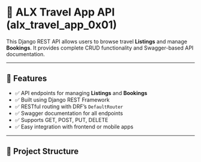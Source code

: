 # 🧳 ALX Travel App API (alx_travel_app_0x01)

This Django REST API allows users to browse travel **Listings** and manage **Bookings**. It provides complete CRUD functionality and Swagger-based API documentation.

---

## 🚀 Features

- ✅ API endpoints for managing **Listings** and **Bookings**
- ✅ Built using Django REST Framework
- ✅ RESTful routing with DRF’s `DefaultRouter`
- ✅ Swagger documentation for all endpoints
- ✅ Supports GET, POST, PUT, DELETE
- ✅ Easy integration with frontend or mobile apps

---

## 📂 Project Structure

